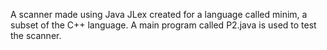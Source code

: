 A scanner made using Java JLex created for a language called minim, a subset of the C++ language. A main program called P2.java is used to test the scanner.
